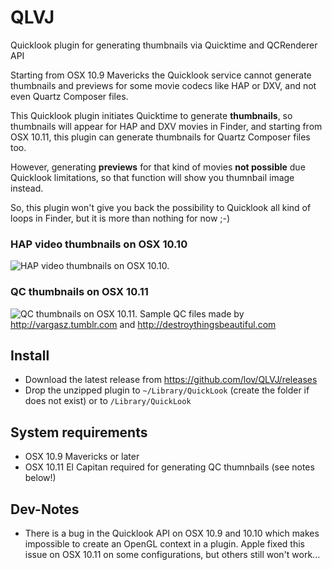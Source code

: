 # QLVJ
Quicklook plugin for generating thumbnails via Quicktime and QCRenderer API

Starting from OSX 10.9 Mavericks the Quicklook service cannot generate thumbnails and previews for some movie codecs like HAP or DXV, and not even Quartz Composer files.

This Quicklook plugin initiates Quicktime to generate **thumbnails**, so thumbnails will appear for HAP and DXV movies in Finder, and starting from OSX 10.11, this plugin can generate thumbnails for Quartz Composer files too. 

However, generating **previews** for that kind of movies **not possible** due Quicklook limitations, so that function will show you thumnbail image instead.

So, this plugin won't give you back the possibility to Quicklook all kind of loops in Finder, but it is more than nothing for now ;-)

### HAP video thumbnails on OSX 10.10
![HAP video thumbnails on OSX 10.10.](http://imimot.com/images/github/hap_ql.jpg)

### QC  thumbnails on OSX 10.11
![QC  thumbnails on OSX 10.11.](http://imimot.com/images/github/qc_ql.jpg)
Sample QC files made by http://vargasz.tumblr.com and http://destroythingsbeautiful.com

## Install

* Download the latest release from https://github.com/lov/QLVJ/releases
* Drop the unzipped plugin to `~/Library/QuickLook` (create the folder if does not exist) or to `/Library/QuickLook`

## System requirements

* OSX 10.9 Mavericks or later
* OSX 10.11 El Capitan required for generating QC thumnbails (see notes below!)

## Dev-Notes

* There is a bug in the Quicklook API on OSX 10.9 and 10.10 which makes impossible to create an OpenGL context in a plugin. Apple fixed this issue on OSX 10.11 on some configurations, but others still won't work...

